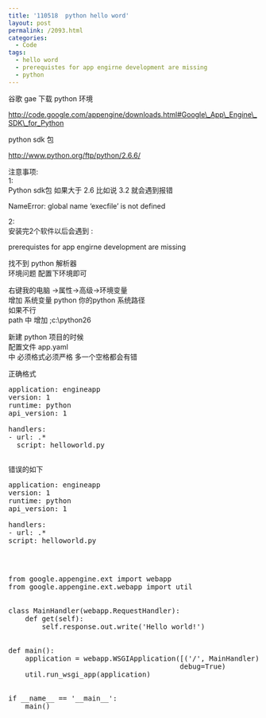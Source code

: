 ```yaml
---
title: '110518  python hello word'
layout: post
permalink: /2093.html
categories:
  - Code
tags:
  - hello word
  - prerequistes for app engirne development are missing
  - python
---
```

谷歌 gae 下载 python 环境

http://code.google.com/appengine/downloads.html#Google\_App\_Engine\_SDK\_for_Python

python sdk 包

http://www.python.org/ftp/python/2.6.6/

注意事项:  
1:  
Python sdk包 如果大于 2.6 比如说 3.2 就会遇到报错

NameError: global name &#8216;execfile&#8217; is not defined

2:  
安装完2个软件以后会遇到 :

prerequistes for app engirne development are missing

找不到 python 解析器  
环境问题 配置下环境即可

右键我的电脑 ->属性->高级->环境变量  
增加 系统变量 python 你的python 系统路径  
如果不行  
path 中 增加 ;c:\python26

新建 python 项目的时候  
配置文件 app.yaml  
中 必须格式必须严格 多一个空格都会有错

正确格式

<pre>application: engineapp
version: 1
runtime: python
api_version: 1

handlers:
- url: .*
  script: helloworld.py

</pre>

错误的如下

<pre>application: engineapp
version: 1
runtime: python
api_version: 1

handlers:
- url: .*
script: helloworld.py

</pre>

&nbsp;

<pre lang="python">from google.appengine.ext import webapp
from google.appengine.ext.webapp import util


class MainHandler(webapp.RequestHandler):
    def get(self):
        self.response.out.write('Hello world!')


def main():
    application = webapp.WSGIApplication([('/', MainHandler)],
                                         debug=True)
    util.run_wsgi_app(application)


if __name__ == '__main__':
    main()

</pre>

&nbsp;